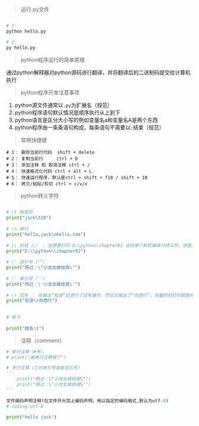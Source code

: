 >运行.py文件

```python

# 1:
python hello.py

# 2:
py hello.py
```


>python程序运行的简单原理

通过python解释器对python源码进行翻译，并将翻译后的二进制码提交给计算机执行


>python程序开发注意事项

1. python源文件通常以`.py`为扩展名（规范）
2. python程序语句默认情况是顺序执行从上到下
3. python语言是区分大小写的例如变量名a和变量名A是两个东西
4. python程序由一条条语句构成，每条语句不需要以`;`结束（规范）


>常用快捷键

```
# 1： 删除当前行代码  shift + delete
# 2： 复制当前行     ctrl + D
# 3： 添加注释 和 取消注释 ctrl + /
# 4： 快速格式化代码 ctrl + alt + L
# 5： 快速运行程序，默认是ctrl + shift + f10 / shift + 10  
# 6： 拷贝/粘贴/剪切 ctrl + c/v/x
```


>python转义字符

```python
  
# \t 制表符  
print("jack\t20")  
  
# \n 换行  
print("hello,jack\nhello.tom")  
  
# \\ 斜杠（\） : 当想要打印 D:\python\chapter02 会将单个斜杠编译为转义符，但是其实我们是想让他就是变成\，所以需要\\(将\转译为\)  
print("D:\\python\\chapter02")  
  
# \" 双引号（""）  
print("杨过：\"小龙女嫁给我\"")  
  
# \' 单引号（''）  
print("杨过：\'小龙女嫁给我\'")  
  
# \r 回车 ： 在输出“短语”后进行了回车操作，然后又输出了“向西行”，则最终的打印就是向西行覆盖了短语  
print("短语\r向西行")  
  
  
# 练习  
  
print("姓名\t")
```


>注释（comment）

```python
# 单行注释（#号）
# print("被单行注释掉了")

# 多行注释（三对单引号或者双引号）
'''  
    print("杨过：\"小龙女嫁给我\"")  
    print("杨过：\'小龙女嫁给我\'")  
'''

文件编码声明注释(在文件开头加上编码声明，用以指定的编码格式,默认为utf-8)
# coding:utf-8

print("hello jack")

```

